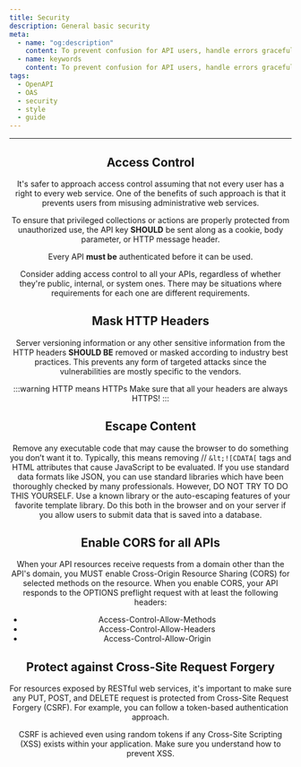 ```yaml
---
title: Security
description: General basic security
meta:
  - name: "og:description"
    content: To prevent confusion for API users, handle errors gracefully and return standard HTTP response codes
  - name: keywords
    content: To prevent confusion for API users, handle errors gracefully and return standard HTTP response codes
tags:
  - OpenAPI
  - OAS
  - security
  - style
  - guide
---
```


<Header/>

---

## Access Control

It's safer to approach access control assuming that not every user has a right to every web service.
One of the benefits of such approach is that it prevents users from misusing administrative web services.

<!-- vale off -->

To ensure that privileged collections or actions are properly protected from unauthorized use,
the API key **SHOULD** be sent along as a cookie, body parameter, or HTTP message header.

Every API **must be** authenticated before it can be used.

Consider adding access control to all your APIs, regardless of whether they're public, internal, or system ones.
There may be situations where requirements for each one are different requirements.

## Mask HTTP Headers

Server versioning information or any other sensitive information
from the HTTP headers **SHOULD BE** removed or masked according to industry best practices.
This prevents any form of targeted attacks since the vulnerabilities are mostly specific to the vendors.

:::warning HTTP means HTTPs
Make sure that all your headers are always HTTPS!
:::

## Escape Content

Remove any executable code that may cause the browser to do something you don’t want it to.
Typically, this means removing // `&lt;![CDATA[` tags and HTML attributes that cause JavaScript to be evaluated.
If you use standard data formats like JSON, you can use standard libraries
which have been thoroughly checked by many professionals.
However, DO NOT TRY TO DO THIS YOURSELF.
Use a known library or the auto-escaping features of your favorite template library.
Do this both in the browser and on your server if you allow users to submit data that is saved into a database.

<!-- vale on -->
## Enable CORS for all APIs

When your API resources receive requests from a domain other than the API's domain,
you MUST enable Cross-Origin Resource Sharing (CORS) for selected methods on the resource.
When you enable CORS, your API responds to the OPTIONS preflight request with at least the following headers:

- Access-Control-Allow-Methods
- Access-Control-Allow-Headers
- Access-Control-Allow-Origin

## Protect against Cross-Site Request Forgery

For resources exposed by RESTful web services, it's important to make sure any PUT, POST, and DELETE request
is protected from Cross-Site Request Forgery (CSRF). For example, you can follow a token-based authentication approach.

CSRF is achieved even using random tokens if any Cross-Site Scripting (XSS) exists within your application.
Make sure you understand how to prevent XSS.

